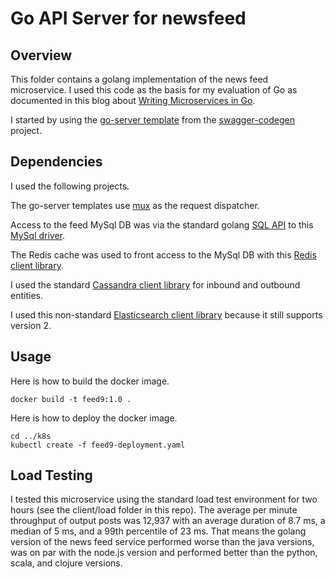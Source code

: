# Go API Server for newsfeed

## Overview

This folder contains a golang implementation of the news feed microservice. I used this code as the basis for my evaluation of Go as documented in this blog about [Writing Microservices in Go](http://glennengstrand.info/software/architecture/microservice/golang).

I started by using the [go-server template](https://github.com/swagger-api/swagger-codegen/tree/master/modules/swagger-codegen/src/main/resources/go-server) from the [swagger-codegen](https://github.com/swagger-api/swagger-codegen) project.

## Dependencies

I used the following projects.

The go-server templates use [mux](https://github.com/gorilla/mux) as the request dispatcher.

Access to the feed MySql DB was via the standard golang [SQL API](https://golang.org/pkg/database/sql/) to this [MySql driver](https://github.com/go-sql-driver/mysql/).

The Redis cache was used to front access to the MySql DB with this [Redis client library](https://github.com/go-redis/redis).

I used the standard [Cassandra client library](https://github.com/gocql/gocql) for inbound and outbound entities.

I used this non-standard [Elasticsearch client library](https://olivere.github.io/elastic/) because it still supports version 2.

## Usage

Here is how to build the docker image.

```
docker build -t feed9:1.0 .
```

Here is how to deploy the docker image.

```
cd ../k8s
kubectl create -f feed9-deployment.yaml
```

## Load Testing

I tested this microservice using the standard load test environment for two hours (see the client/load folder in this repo). The average per minute throughput of output posts was 12,937 with an average duration of 8.7 ms, a median of 5 ms, and a 99th percentile of 23 ms. That means the golang version of the news feed service performed worse than the java versions, was on par with the node.js version and performed better than the python, scala, and clojure versions.
